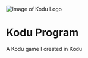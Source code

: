 ![Image of Kodu Logo](http://blogs.msdn.com/cfs-filesystemfile.ashx/__key/communityserver-blogs-components-weblogfiles/00-00-01-06-20-metablogapi/0576.Kodu_2D00_Character_5F00_01D45528.png)

Kodu Program
=========

A Kodu game I created in Kodu 